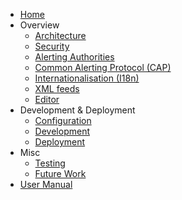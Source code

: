 - [Home](/)
- Overview
  - [Architecture](architecture.md)
  - [Security](security.md)
  - [Alerting Authorities](alerting-authorities.md)
  - [Common Alerting Protocol (CAP)](cap.md)
  - [Internationalisation (I18n)](i18n.md)
  - [XML feeds](feeds.md)
  - [Editor](editor.md)
- Development & Deployment
  - [Configuration](configuration.md)
  - [Development](development.md)
  - [Deployment](deployment.md)
- Misc
  - [Testing](testing.md)
  - [Future Work](future-work.md)
- [User Manual](user-manual.md)
